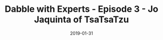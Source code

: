 ---
date: 2019-01-31
title: Dabble with Experts - Episode 3 - Jo Jaquinta of TsaTsaTzu
video_id: rN_n_Pxh6Bo
description: Voice Design for Alexa Skills with Jo Jaquinta
categories:
  - Amazon-Alexa
resources:
  - name: Source code
    link: https://github.com/skilltemplates/
  - name: Dabble Lab
    link: https://dabblelab.com
type: Video
set: dabble-with-experts
set_order: 3
---